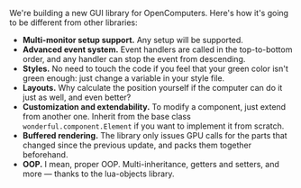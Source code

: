 We're building a new GUI library for OpenComputers. Here's how it's going to be
different from other libraries:

- **Multi-monitor setup support.** Any setup will be supported.
- **Advanced event system.** Event handlers are called in the top-to-bottom
  order, and any handler can stop the event from descending.
- **Styles.** No need to touch the code if you feel that your green color isn't
  green enough: just change a variable in your style file.
- **Layouts.** Why calculate the position yourself if the computer can do it
  just as well, and even better?
- **Customization and extendability.** To modify a component, just extend from
  another one. Inherit from the base class `wonderful.component.Element` if
  you want to implement it from scratch.
- **Buffered rendering.** The library only issues GPU calls for the parts that
  changed since the previous update, and packs them together beforehand.
- **OOP.** I mean, proper OOP. Multi-inheritance, getters and setters, and
  more — thanks to the lua-objects library.

